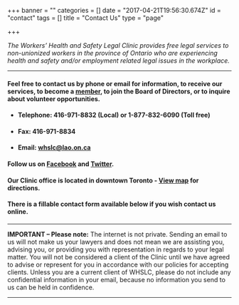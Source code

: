 +++
banner = ""
categories = []
date = "2017-04-21T19:56:30.674Z"
id = "contact"
tags = []
title = "Contact Us"
type = "page"

+++


*The Workers’ Health and Safety Legal Clinic provides free legal services to non-unionized workers in the province of Ontario who are experiencing health and safety and/or employment related legal issues in the workplace.*


<hr>


#### Feel free to contact us by phone or email for information, to receive our services, to become a [member](/menu/member/), to join the Board of Directors, or to inquire about volunteer opportunities.

* #### Telephone: 416-971-8832 (Local) or 1-877-832-6090 (Toll free)
* #### Fax: 416-971-8834

* #### Email: whslc@lao.on.ca


#### Follow us on [Facebook](https://www.facebook.com/TWHSLC/) and [Twitter](https://twitter.com/TWHSLC).


#### **Our Clinic office is located in downtown Toronto - [View map](https://www.google.ca/maps/place/180+Dundas+St+W,+Toronto,+ON+M7A+0A1/@43.6553678,-79.3886179,17z/data=!3m1!4b1!4m5!3m4!1s0x882b34c95db6ef85:0x55cb989b006cdd75!8m2!3d43.6553678!4d-79.3864292) for directions.**


#### There is a fillable contact form available below if you wish contact us online.


<hr>


**IMPORTANT – Please note:** The internet is not private. Sending an email to us will not make us your lawyers and does not mean we are assisting you, advising you, or providing you with representation in regards to your legal matter. You will not be considered a client of the Clinic until we have agreed to advise or represent for you in accordance with our policies for accepting clients. Unless you are a current client of WHSLC, please do not include any confidential information in your email, because no information you send to us can be held in confidence.


<hr>